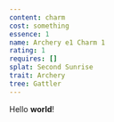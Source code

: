 ```yaml
---
content: charm
cost: something
essence: 1
name: Archery e1 Charm 1
rating: 1
requires: []
splat: Second Sunrise
trait: Archery
tree: Gattler
---
```


Hello **world**!
